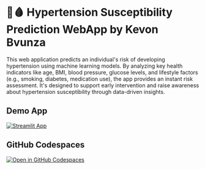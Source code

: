 # 💊🩸 Hypertension Susceptibility Prediction WebApp by Kevon Bvunza

This web application predicts an individual's risk of developing hypertension using machine learning models. By analyzing key health indicators like age, BMI, blood pressure, glucose levels, and lifestyle factors (e.g., smoking, diabetes, medication use), the app provides an instant risk assessment. It's designed to support early intervention and raise awareness about hypertension susceptibility through data-driven insights.

## Demo App

[![Streamlit App](https://static.streamlit.io/badges/streamlit_badge_black_white.svg)](https://HypPredict.streamlit.app/)

## GitHub Codespaces

[![Open in GitHub Codespaces](https://github.com/codespaces/badge.svg)](https://codespaces.new/streamlit/app-starter-kit?quickstart=1)

